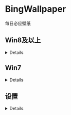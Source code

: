 # BingWallpaper

每日必应壁纸

## Win8及以上

<details>

使用`PowerShell`执行以下命令

### 注册任务计划

```ps1
iwr -useb git.io/BingWallpaper | iex
```

### 立即执行

```ps1
Start-ScheduledTask BingWallpaper star2000
```

### 注销任务计划

此命令需要管理员权限

```ps1
Unregister-ScheduledTask BingWallpaper \star2000\
```

</details>

## Win7

<details>

### 注册任务计划

1. 下载[任务文件]
2. `Win+R`运行`taskschd.msc`
3. 操作 -> 导入任务 -> 选择下载的任务

### 运行任务计划

1. `Win+R`运行`taskschd.msc`
2. 打开`任务计划程序库/star2000`
3. 右击`BingWallpaper`，点运行

### 删除任务计划

1. `Win+R`运行`taskschd.msc`
2. 打开`任务计划程序库/star2000`
3. 右击`BingWallpaper`，点删除

</details>

## 设置

<details>

通过环境变量改变行为

- 壁纸文件夹
  - 环境变量名：`WallpaperPath`
  - 默认值：`$env:USERPROFILE\Pictures`
  - 可选值：任意有读写权限的文件夹
- 壁纸分辨率
  - 环境变量名：`WallpaperResolution`
  - 默认值：`1920x1080`
  - 可选值：
    - `1920x1200`
    - `1920x1080`
    - `1366x768`
    - `1280x768`
    - `1024x768`
    - `800x600`
    - `800x480`
    - `768x1280`
    - `720x1280`
    - `640x480`
    - `480x800`
    - `400x240`
    - `320x240`
    - `240x320`
- 国际版
  - 环境变量名：`EnSearch`
  - 默认值：`0`
  - 可选值：`0`, `1`
- 几天前
  - 环境变量名：`DaysAgo`
  - 默认值：`0`
  - 可选值：`0`, `1`, `2`, `3`, `4`, `5`, `6`, `7`

</details>

[任务文件]: https://raw.githubusercontent.com/star2000/BingWallpaper/master/BingWallpaper.xml
